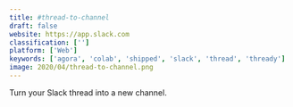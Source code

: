 ```yaml
---
title: #thread-to-channel
draft: false 
website: https://app.slack.com
classification: ['']
platform: ['Web']
keywords: ['agora', 'colab', 'shipped', 'slack', 'thread', 'thready']
image: 2020/04/thread-to-channel.png
---
```

Turn your Slack thread into a new channel.